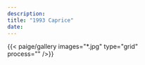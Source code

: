 ```yaml
---
description: 
title: "1993 Caprice"
date: 
---
```



{{< paige/gallery
     images="*.jpg" 
     type="grid"  
     process=""
     />}}
